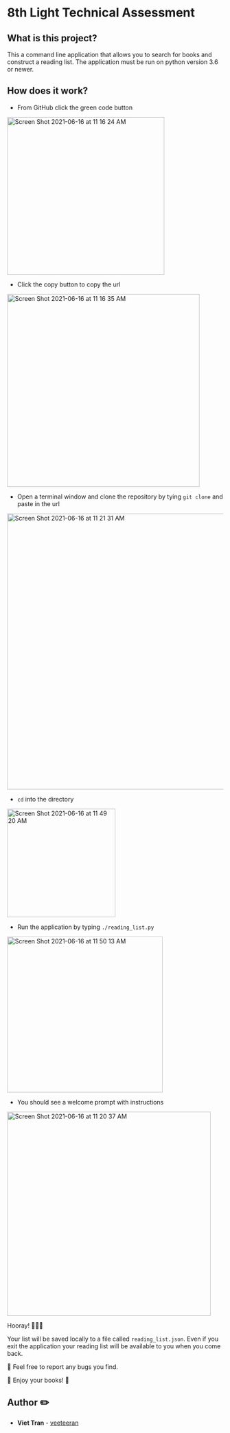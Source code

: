 # 8th Light Technical Assessment

## What is this project?
This a command line application that allows you to search for books and construct a reading list. The application must be run on python version 3.6 or newer.

## How does it work?
* From GitHub click the green code button
<img width="366" alt="Screen Shot 2021-06-16 at 11 16 24 AM" src="https://user-images.githubusercontent.com/14856004/122251359-0c2fbe00-ce90-11eb-9180-3b7e60388a88.png">


* Click the copy button to copy the url
<img width="448" alt="Screen Shot 2021-06-16 at 11 16 35 AM" src="https://user-images.githubusercontent.com/14856004/122251590-413c1080-ce90-11eb-91d6-a44be4d8ce62.png">

* Open a terminal window and clone the repository by tying `git clone` and paste in the url
<img width="641" alt="Screen Shot 2021-06-16 at 11 21 31 AM" src="https://user-images.githubusercontent.com/14856004/122251750-69c40a80-ce90-11eb-8256-40c08905b081.png">

* `cd` into the directory
<img width="252" alt="Screen Shot 2021-06-16 at 11 49 20 AM" src="https://user-images.githubusercontent.com/14856004/122251923-90824100-ce90-11eb-9dff-be05a6cb1777.png">

* Run the application by typing `./reading_list.py`
<img width="362" alt="Screen Shot 2021-06-16 at 11 50 13 AM" src="https://user-images.githubusercontent.com/14856004/122252129-bc052b80-ce90-11eb-8903-244818148c79.png">

* You should see a welcome prompt with instructions
<img width="474" alt="Screen Shot 2021-06-16 at 11 20 37 AM" src="https://user-images.githubusercontent.com/14856004/122252186-c7585700-ce90-11eb-9604-9976b5d95347.png">

Hooray! 🎉🎉🎉

Your list will be saved locally to a file called `reading_list.json`.
Even if you exit the application your reading list will be available to you when you come back.

🐞 Feel free to report any bugs you find.

📖 Enjoy your books! 📖

## Author ✏️
* **Viet Tran** - [veeteeran](https://github.com/veeteeran)



